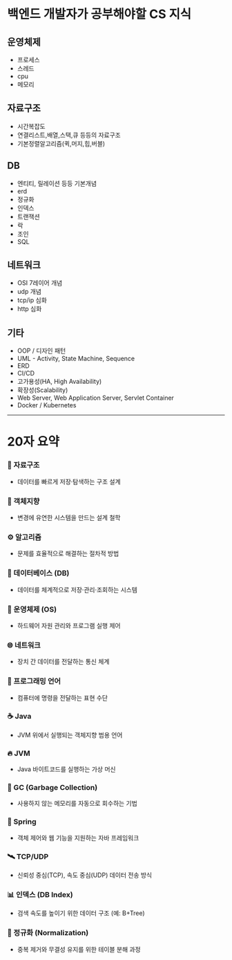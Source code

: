 # 백엔드 개발자가 공부해야할 CS 지식
## 운영체제
- 프로세스
- 스레드
- cpu
- 메모리

## 자료구조
- 시간복잡도
- 연결리스트,배열,스택,큐 등등의 자료구조
- 기본정렬알고리즘(퀵,머지,힙,버블)

## DB
- 엔티티, 릴레이션 등등 기본개념
- erd
- 정규화
- 인덱스
- 트랜잭션
- 락
- 조인
- SQL

## 네트워크
- OSI 7레이어 개념
- udp 개념
- tcp/ip 심화
- http 심화

## 기타
- OOP / 디자인 패턴
- UML - Activity, State Machine, Sequence
- ERD
- CI/CD
- 고가용성(HA, High Availability)
- 확장성(Scalability)
- Web Server, Web Application Server, Servlet Container
- Docker / Kubernetes

---

# 20자 요약

### 📂 자료구조
- 데이터를 빠르게 저장·탐색하는 구조 설계

### 🧠 객체지향
- 변경에 유연한 시스템을 만드는 설계 철학

### ⚙ 알고리즘
- 문제를 효율적으로 해결하는 절차적 방법

### 🏢 데이터베이스 (DB)
- 데이터를 체계적으로 저장·관리·조회하는 시스템

### 🧱 운영체제 (OS)
- 하드웨어 자원 관리와 프로그램 실행 제어

### 🌐 네트워크
- 장치 간 데이터를 전달하는 통신 체계

### 🧾 프로그래밍 언어
- 컴퓨터에 명령을 전달하는 표현 수단

### ☕ Java
- JVM 위에서 실행되는 객체지향 범용 언어

### 🔥 JVM
- Java 바이트코드를 실행하는 가상 머신

### 🧹 GC (Garbage Collection)
- 사용하지 않는 메모리를 자동으로 회수하는 기법

### 🧱 Spring
- 객체 제어와 웹 기능을 지원하는 자바 프레임워크

### 🛰 TCP/UDP
- 신뢰성 중심(TCP), 속도 중심(UDP) 데이터 전송 방식

### 📊 인덱스 (DB Index)
- 검색 속도를 높이기 위한 데이터 구조 (예: B+Tree)

### 🧼 정규화 (Normalization)
- 중복 제거와 무결성 유지를 위한 테이블 분해 과정


